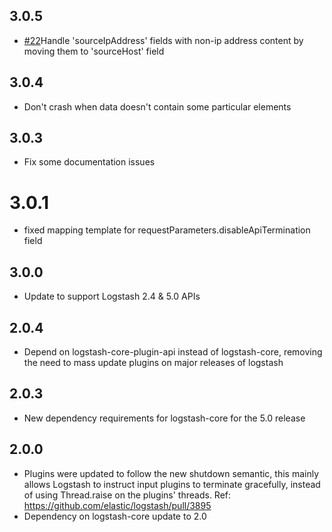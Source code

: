## 3.0.5
  - [#22](https://github.com/logstash-plugins/logstash-codec-cloudtrail/pull/22)Handle 'sourceIpAddress' fields with non-ip address content by moving them to 'sourceHost' field

## 3.0.4
  - Don't crash when data doesn't contain some particular elements

## 3.0.3
  - Fix some documentation issues

# 3.0.1
  - fixed mapping template for requestParameters.disableApiTermination field

## 3.0.0
  - Update to support Logstash 2.4 & 5.0 APIs
  
## 2.0.4
  - Depend on logstash-core-plugin-api instead of logstash-core, removing the need to mass update plugins on major releases of logstash
  
## 2.0.3
  - New dependency requirements for logstash-core for the 5.0 release
  
## 2.0.0
 - Plugins were updated to follow the new shutdown semantic, this mainly allows Logstash to instruct input plugins to terminate gracefully, 
   instead of using Thread.raise on the plugins' threads. Ref: https://github.com/elastic/logstash/pull/3895
 - Dependency on logstash-core update to 2.0

